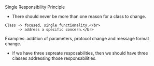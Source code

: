 Single Responsibility Principle

- There should never be more than one reason for a class to change.</br>
```
Class -> focused, single functionality.</br>
      -> address a specific concern.</br>
```

Examples: addition of parameters, protocol change and message format change.</br>

- If we have three sepreate resposabilities, then we should have three classes addressing those responsabilities.</br>

